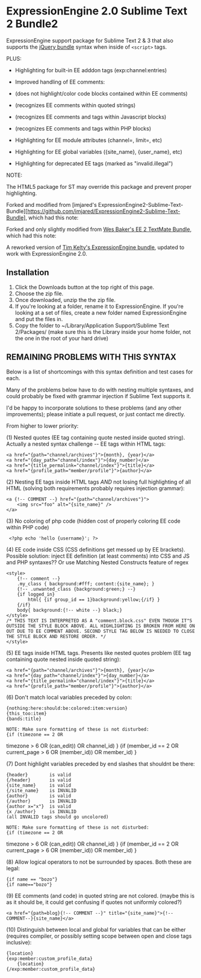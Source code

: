 ExpressionEngine 2.0 Sublime Text 2 Bundle2
===========================================

ExpressionEngine support package for Sublime Text 2 &amp; 3 that also supports the [jQuery bundle](https://github.com/mrmartineau/jQuery) syntax when inside of `<script>` tags.

PLUS:

* Highlighting for built-in EE adddon tags (exp:channel:entries)

* Improved handling of EE comments:
* (does not highlight/color code blocks contained within EE comments)
* (recognizes EE comments within quoted strings)
* (recognizes EE comments and tags within Javascript blocks)
* (recognizes EE comments and tags within PHP blocks)

* Highlighting for EE module attributes (channel=, limit=, etc)

* Highlighting for EE global variables ({site_name}, {user_name}, etc)

* Highlighting for deprecated EE tags (marked as "invalid.illegal")



NOTE:

The HTML5 package for ST may override this package and prevent proper highlighting.

Forked and modified from [imjared's ExpressionEngine2-Sublime-Text-Bundle][https://github.com/imjared/ExpressionEngine2-Sublime-Text-Bundle], which had this note:

Forked and only slightly modified from [Wes Baker's EE 2 TextMate Bundle](https://github.com/wesbaker/ExpressionEngine2.tmbundle), which had this note:

A reworked version of [Tim Kelty's ExpressionEngine bundle](http://github.com/timkelty/expressionengine-tweaked-tmbundle), updated to work with ExpressionEngine 2.0.

Installation
------------

1. Click the Downloads button at the top right of this page.
2. Choose the zip file.
3. Once downloaded, unzip the the zip file.
4. If you're looking at a folder, rename it to ExpressionEngine. If you're looking at a set of files, create a new folder named ExpressionEngine and put the files in.
5. Copy the folder to ~/Library/Application Support/Sublime Text 2/Packages/ (make sure this is the Library inside your home folder, not the one in the root of your hard drive)





REMAINING PROBLEMS WITH THIS SYNTAX
-----------------------------------

Below is a list of shortcomings with this syntax definition and test cases for each.

Many of the problems below have to do with nesting multiple syntaxes, and could probably be fixed with grammar injection if Sublime Text supports it.

I'd be happy to incorporate solutions to these problems (and any other improvements); please initiate a pull request, or just contact me directly.

From higher to lower priority:


(1) Nested quotes (EE tag containing quote nested inside quoted string). Actually a nested syntax challenge -- EE tags within HTML tags:

	<a href="{path="channel/archives"}">{month}, {year}</a>
	<a href="{day_path="channel/index"}">{day_number}</a>
	<a href="{title_permalink="channel/index"}">{title}</a>
	<a href="{profile_path="member/profile"}">{author}</a>

(2) Nesting EE tags inside HTML tags _AND_ not losing full highlighting of all HTML (solving both requirements probably requires injection grammar):

	<a {!-- COMMENT --} href="{path="channel/archives"}">
		<img src="foo" alt="{site_name}" />
	</a>

(3) No coloring of php code (hidden cost of properly coloring EE code within PHP code)

	 <?php echo 'hello {username}'; ?>

(4) EE code inside CSS (CSS definitions get messed up by EE brackets). Possible solution: inject EE definition (at least comments) into CSS and JS and PHP syntaxes?? Or use Matching Nested Constructs feature of regex

	<style>
		{!-- comment --}
		.my_class { background:#fff; content:{site_name}; }
		{!-- .unwanted_class {background:green;} --}
		{if logged_in}
			html{ {if group_id == 1}background:yellow;{/if} }
		{/if}
		body{ background:{!-- white --} black;}
	</style>
	/* THIS TEXT IS INTERPRETED AS A "comment.block.css" EVEN THOUGH IT"S OUTSIDE THE STYLE BLOCK ABOVE. ALL HIGHLIGHTING IS BROKEN FROM HERE ON OUT DUE TO EE COMMENT ABOVE. SECOND STYLE TAG BELOW IS NEEDED TO CLOSE THE STYLE BLOCK AND RESTORE ORDER. */
	</style>

(5) EE tags inside HTML tags. Presents like nested quotes problem (EE tag containing quote nested inside quoted string):

	<a href="{path="channel/archives"}">{month}, {year}</a>
	<a href="{day_path="channel/index"}">{day_number}</a>
	<a href="{title_permalink="channel/index"}">{title}</a>
	<a href="{profile_path="member/profile"}">{author}</a>

(6) Don't match local variables preceded by colon:

	{nothing:here:should:be:colored:item:version}
	{this_too:item}
	{bands:title}

	NOTE: Make sure formatting of these is not disturbed:
	{if (timezone == 2 OR
timezone > 6 OR (can_edit)) OR
 channel_id)
}
{if (member_id == 2 OR
current_page > 6 OR (member_id)) OR
 member_id)
}

(7) Dont highlight variables preceded by end slashes that shouldnt be there:

	{header}	 	is valid
	{/header}	 	is valid
	{site_name} 	is valid
	{/site_name} 	is INVALID
	{author}		is valid
	{/author}		is INVALID
	{author x="x"}	is valid
	{x /author}		is INVALID
	(all INVALID tags should go uncolored)

	NOTE: Make sure formatting of these is not disturbed:
	{if (timezone == 2 OR
timezone > 6 OR (can_edit)) OR
 channel_id)
}
{if (member_id == 2 OR
current_page > 6 OR (member_id)) OR
 member_id)
}

(8) Allow logical operators to not be surrounded by spaces. Both these are legal:

	{if name == "bozo"}
	{if name=="bozo"}

(9) EE comments (and code) in quoted string are not colored. (maybe this is as it should be, it could get confusing if quotes not uniformly colored?)

	<a href="{path=blog}{!-- COMMENT --}" title="{site_name}">{!-- COMMENT--}{site_name}</a>

(10) Distinguish between local and global for variables that can be either (requires compiler, or possibly setting scope between open and close tags inclusive):

	{location}
	{exp:member:custom_profile_data}
		{location}
	{/exp:member:custom_profile_data}



